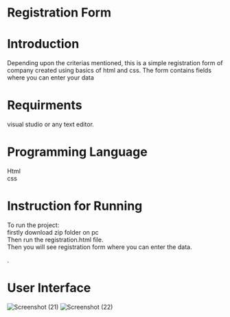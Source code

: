 # Registration Form
# Introduction
Depending upon the criterias mentioned, this is  a simple registration form of company created using basics of html and css. The form contains fields where you can enter your data

# Requirments
visual studio or any text editor. <br>

# Programming Language
Html <br>
css


 # Instruction for Running
 To run the project:<br>
 firstly download zip folder on pc<br>
 Then run the registration.html file.<br>
 Then you will see registration form where you can enter the data.<br>

.
# User Interface
![Screenshot (21)](https://user-images.githubusercontent.com/70015401/93912947-0f8f8200-fd22-11ea-9b43-6ea2bf6d6e65.png)
![Screenshot (22)](https://user-images.githubusercontent.com/70015401/93913169-51b8c380-fd22-11ea-8a34-b5c32193f771.png)


